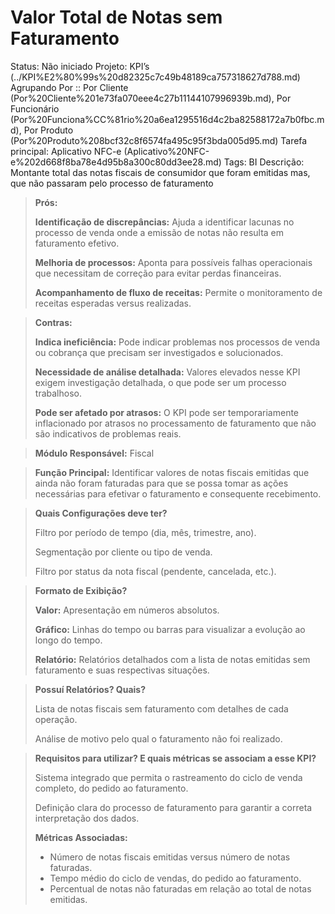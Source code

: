 # Valor Total de Notas sem Faturamento

Status: Não iniciado
Projeto: KPI’s (../KPI%E2%80%99s%20d82325c7c49b48189ca757318627d788.md)
Agrupando Por :: Por Cliente (Por%20Cliente%201e73fa070eee4c27b11144107996939b.md), Por Funcionário (Por%20Funciona%CC%81rio%20a6ea1295516d4c2ba82588172a7b0fbc.md), Por Produto (Por%20Produto%208bcf32c8f6574fa495c95f3bda005d95.md)
Tarefa principal: Aplicativo NFC-e (Aplicativo%20NFC-e%202d668f8ba78e4d95b8a300c80dd3ee28.md)
Tags: BI
Descrição: Montante total das notas fiscais de consumidor que foram emitidas mas, que não passaram pelo processo de faturamento

> **Prós:**
> 
> 
> **Identificação de discrepâncias:** Ajuda a identificar lacunas no processo de venda onde a emissão de notas não resulta em faturamento efetivo.
> 
> **Melhoria de processos:** Aponta para possíveis falhas operacionais que necessitam de correção para evitar perdas financeiras.
> 
> **Acompanhamento de fluxo de receitas:** Permite o monitoramento de receitas esperadas versus realizadas.
> 

> **Contras:**
> 
> 
> **Indica ineficiência:** Pode indicar problemas nos processos de venda ou cobrança que precisam ser investigados e solucionados.
> 
> **Necessidade de análise detalhada:** Valores elevados nesse KPI exigem investigação detalhada, o que pode ser um processo trabalhoso.
> 
> **Pode ser afetado por atrasos:** O KPI pode ser temporariamente inflacionado por atrasos no processamento de faturamento que não são indicativos de problemas reais.
> 

> **Módulo Responsável:**
Fiscal
> 

> **Função Principal:**
Identificar valores de notas fiscais emitidas que ainda não foram faturadas para que se possa tomar as ações necessárias para efetivar o faturamento e consequente recebimento.
> 

> **Quais Configurações deve ter?**
> 
> 
> Filtro por período de tempo (dia, mês, trimestre, ano).
> 
> Segmentação por cliente ou tipo de venda.
> 
> Filtro por status da nota fiscal (pendente, cancelada, etc.).
> 

> **Formato de Exibição?**
> 
> 
> **Valor:** Apresentação em números absolutos.
> 
> **Gráfico:** Linhas do tempo ou barras para visualizar a evolução ao longo do tempo.
> 
> **Relatório:** Relatórios detalhados com a lista de notas emitidas sem faturamento e suas respectivas situações.
> 

> **Possuí Relatórios? Quais?**
> 
> 
> Lista de notas fiscais sem faturamento com detalhes de cada operação.
> 
> Análise de motivo pelo qual o faturamento não foi realizado.
> 

> **Requisitos para utilizar? E quais métricas se associam a esse KPI?**
> 
> 
> Sistema integrado que permita o rastreamento do ciclo de venda completo, do pedido ao faturamento.
> 
> Definição clara do processo de faturamento para garantir a correta interpretação dos dados.
> 
> **Métricas Associadas:**
> 
> - Número de notas fiscais emitidas versus número de notas faturadas.
> - Tempo médio do ciclo de vendas, do pedido ao faturamento.
> - Percentual de notas não faturadas em relação ao total de notas emitidas.